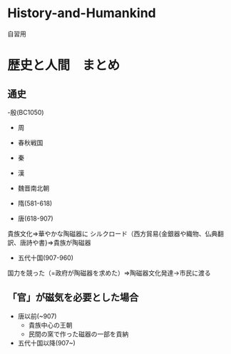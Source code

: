 # History-and-Humankind
自習用


# 歴史と人間　まとめ

## 通史
-殷(BC1050)

- 周

- 春秋戦国

- 秦

- 漢

- 魏晋南北朝

- 隋(581-618)

- 唐(618-907)

貴族文化=>華やかな陶磁器に
シルクロード（西方貿易{金銀器や織物、仏典翻訳、唐詩や書}=>貴族が陶磁器

- 五代十国(907-960)

国力を競った（=政府が陶磁器を求めた）=>陶磁器文化発達->市民に渡る





## 「官」が磁気を必要とした場合
- 唐以前(~907)
  - 貴族中心の王朝
  - 民間の窯で作った磁器の一部を貢納
- 五代十国以降(907~)
